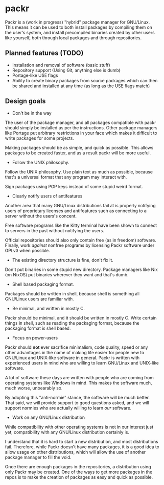 # packr

Packr is a (work in progress) "hybrid" package manager for GNU/Linux. This
means it can be used to both install packages by compiling them on the user's
system, and install precompiled binaries created by other users like yourself,
both through local packages and through repositories.

## Planned features (TODO)

- Installation and removal of software (basic stuff)
- Repository support (Using Git, anything else is dumb)
- Portage-like USE flags
- Ability to create binary packages from source packages which can
then be shared and installed at any time (as long as the USE flags match)

## Design goals

- Don't be in the way

The user of the package manager, and all packages compatible with packr
should simply be installed as per the instructions. Other package managers
like Portage put arbitrary restrictions in your face which makes it difficult
to write packages for some projects.

Making packages should be as simple, and quick as possible. This allows
packages to be created faster, and as a result packr will be more useful.

- Follow the UNIX philosophy.

Follow the UNIX philosophy. Use plain text as much as
possible, because that's a universal format that any program
may interact with.

Sign packages using PGP keys instead of some stupid weird format.

- Clearly notify users of antifeatures

Another area that many GNU/Linux distributions fail at is properly notifying
users of proprietary licenses and antifeatures such as connecting to a
server without the users's concent.

Free software programs like the Kitty terminal have been shown to connect
to servers in the past without notifying the users.

Official repositories should also only contain free (as in freedom)
software. Finally, work *against* nonfree programs by licensing
Packr software under GPLv3 when possible.

- The existing directory structure is fine, don't fix it.

Don't put binaries in some stupid new directory. Package managers
like Nix (on NixOS) put binaries wherever they want and that's dumb.

- Shell based packaging format.

Packages should be written in shell, because shell is something all GNU/Linux
users are familiar with.

- Be minimal, and written in mostly C.

Packr should be minimal, and it should be written in mostly C. Write certain
things in shell, such as reading the packaging format, because the packaging
format is shell based.

- Focus on power-users

Packr should **not** ever sacrifice minimalism, code quality, speed or any other
advantages in the name of making life easier for people new to GNU/Linux and
UNIX-like software in general. Packr is written with experienced users in mind
who are willing to learn GNU/Linux and UNIX-like software.

A lot of software these days are written with people who are coming from
operating systems like Windows in mind. This makes the software much, much
worse, unbearably so.

By adopting this "anti-normie" stance, the software will be much better. That said,
we will provide support to good questions asked, and we will support normies
who are actually willing to learn *our* software.

- Work on any GNU/Linux distribution

While compatibility with other operating systems is not in our interest just
yet, compatibility with any GNU/Linux distribution certainly is.

I understand that it is hard to start a new distribution, and most
distributions fail. Therefore, while Packr doesn't have many packages, it is
a good idea to allow usage on other distributions, which will allow the use
of another package manager to fill the void.

Once there are enough packages in the repositories, a distribution using only
Packr may be created. One of the ways to get more packages in the repos
is to make the creation of packages as easy and quick as possible.


